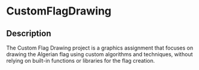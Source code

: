 # CustomFlagDrawing

## Description

The Custom Flag Drawing project is a graphics assignment that focuses on drawing the Algerian flag using custom algorithms and techniques, without relying on built-in functions or libraries for the flag creation.
